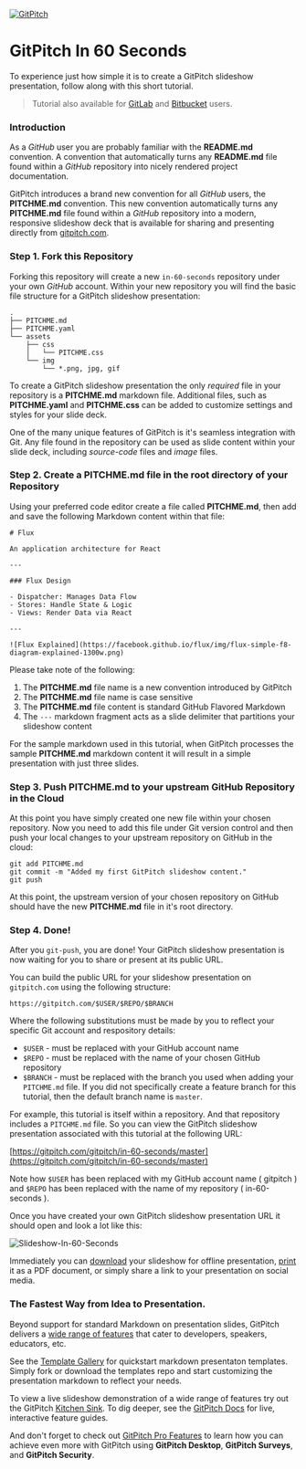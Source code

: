 [![GitPitch](https://gitpitch.com/assets/badge.svg)](https://gitpitch.com/gitpitch/in-60-seconds/master?grs=github)

# GitPitch In 60 Seconds

To experience just how simple it is to create a GitPitch slideshow
presentation, follow along with this short tutorial.

> Tutorial also available for [GitLab](https://gitlab.com/gitpitch/in-60-seconds) and [Bitbucket](https://bitbucket.org/gitpitch/in-60-seconds) users.

### Introduction

As a *GitHub* user you are probably familiar with the **README.md** convention. A convention that automatically turns any **README.md** file found within a *GitHub* repository into nicely rendered project documentation.

GitPitch introduces a brand new convention for all *GitHub* users, the **PITCHME.md** convention. This new convention automatically turns any **PITCHME.md** file found within a *GitHub* repository into a modern, responsive slideshow deck that is available for sharing and presenting directly from [gitpitch.com](https://gitpitch.com).

### Step 1. Fork this Repository

Forking this repository will create a new `in-60-seconds` repository under your own *GitHub* account. Within your new repository you will find the basic file structure for a GitPitch slideshow presentation:

```
.
├── PITCHME.md
├── PITCHME.yaml
└── assets
    ├── css
    │   └── PITCHME.css
    └── img
        └── *.png, jpg, gif
```

To create a GitPitch slideshow presentation the only *required* file in your repository is a **PITCHME.md** markdown file. Additional files, such as **PITCHME.yaml** and **PITCHME.css** can be added to customize settings and styles for your slide deck.

One of the many unique features of GitPitch is it's seamless integration with Git. Any file found in the repository can be used as slide content within your slide deck, including *source-code* files and *image* files.


### Step 2. Create a **PITCHME.md** file in the root directory of your Repository

Using your preferred code editor create a file called **PITCHME.md**, then add 
and save the following Markdown content within that file:

```
# Flux 

An application architecture for React

---

### Flux Design

- Dispatcher: Manages Data Flow
- Stores: Handle State & Logic
- Views: Render Data via React

---

![Flux Explained](https://facebook.github.io/flux/img/flux-simple-f8-diagram-explained-1300w.png)
```

Please take note of the following:

1. The **PITCHME.md** file name is a new convention introduced by GitPitch
1. The **PITCHME.md** file name is case sensitive
1. The **PITCHME.md** file content is standard GitHub Flavored Markdown
1. The `---` markdown fragment acts as a slide delimiter that partitions your slideshow content

For the sample markdown used in this tutorial, when GitPitch processes the sample **PITCHME.md** markdown content it will result in a simple presentation with just three slides.


### Step 3. Push **PITCHME.md** to your upstream GitHub Repository in the Cloud

At this point you have simply created one new file within your chosen repository. Now you need to add this file under Git version control and then push your local changes to your upstream repository on GitHub in the cloud:

```
git add PITCHME.md
git commit -m "Added my first GitPitch slideshow content."
git push
```

At this point, the upstream version of your chosen repository on GitHub should have the new **PITCHME.md** file in it's root directory.


### Step 4. Done!

After you `git-push`, you are done! Your GitPitch slideshow presentation is now waiting for you to share or present at its public URL.

You can build the public URL for your slideshow presentation on `gitpitch.com` using the following structure:

```
https://gitpitch.com/$USER/$REPO/$BRANCH
```

Where the following substitutions must be made by you to reflect your specific Git account and respository details:

- `$USER` - must be replaced with your GitHub account name
- `$REPO` - must be replaced with the name of your chosen GitHub repository
- `$BRANCH` - must be replaced with the branch you used when adding your `PITCHME.md` file. If you did not specifically create a feature branch for this tutorial, then the default branch name is `master`.

For example, this tutorial is itself within a repository. And that repository includes a `PITCHME.md` file. So you can view the GitPitch slideshow presentation associated with this tutorial at the following URL:

[https://gitpitch.com/gitpitch/in-60-seconds/master](https://gitpitch.com/gitpitch/in-60-seconds/master)

Note how `$USER` has been replaced with my GitHub account name ( gitpitch ) and `$REPO` has been replaced with the name of my repository ( in-60-seconds ). 

Once you have created your own GitPitch slideshow presentation URL it should open and look a lot like this:

![Slideshow-In-60-Seconds](/images/in-60-seconds.jpg)

Immediately you can [download](https://gitpitch.com/docs/foundation-features/offline/) 
your slideshow for offline presentation, 
[print](https://gitpitch.com/docs/foundation-features/pdf/) it as a 
PDF document, or simply share a link to your presentation on social media.

### The Fastest Way from Idea to Presentation.

Beyond support for standard Markdown on presentation slides, GitPitch 
delivers a [wide range of features](https://gitpitch.com/features) that cater
to developers, speakers, educators, etc.

See the [Template Gallery](https://gitpitch.com/docs/the-template) for quickstart
markdown presentaton templates. Simply fork or download the templates
repo and start customizing the presentation markdown to reflect your needs.

To view a live slideshow demonstration of a wide range of features try
out the GitPitch [Kitchen Sink](https://gitpitch.com/gitpitch/kitchen-sink).
To dig deeper, see the [GitPitch Docs](https://gitpitch.com/docs) 
for live, interactive feature guides.

And don't forget to check out [GitPitch Pro Features](https://gitpitch.com/pro-features) to learn how you can achieve even more with GitPitch using **GitPitch Desktop**, **GitPitch Surveys**, and **GitPitch Security**.
